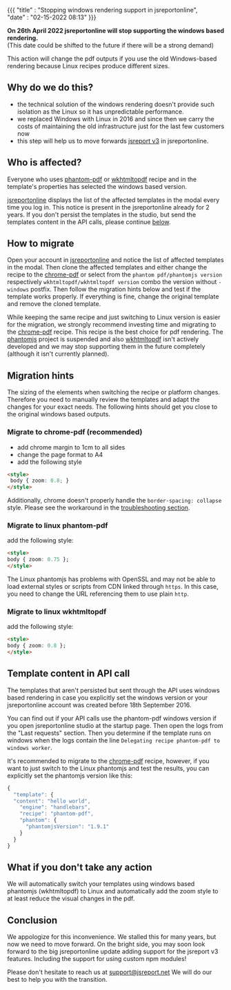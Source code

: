 ﻿
{{{
    "title"    : "Stopping windows rendering support in jsreportonline",      
    "date"     : "02-15-2022 08:13"
}}}


**On 26th April 2022 jsreportonline will stop supporting the windows based rendering.**    
(This date could be shifted to the future if there will be a strong demand) 

This action will change the pdf outputs if you use the old Windows-based rendering because Linux recipes produce different sizes.

## Why do we do this?
- the technical solution of the windows rendering doesn't provide such isolation as the Linux so it has unpredictable performance.
- we replaced Windows with Linux in 2016 and since then we carry the costs of maintaining the old infrastructure just for the last few customers now
- this step will help us to move forwards [jsreport v3](https://jsreport.net/blog/jsreport-v3-beta-released) in jsreportonline.

## Who is affected?
Everyone who uses [phantom-pdf](https://jsreport.net/learn/phantom-pdf) or [wkhtmltopdf](https://jsreport.net/learn/wkhtmltopdf) recipe and in the template's properties has selected the windows based version.

[jsreportonline](https://jsreportonline.net/) displays the list of the affected templates in the modal every time you log in. This notice is present in the jsreportonline already for 2 years. If you don't persist the templates in the studio, but send the templates content in the API calls, please continue [below](#template-content-in-api-call).

## How to migrate
Open your account in [jsreportonline](https://jsreportonline.net/) and notice the list of affected templates in the modal. Then clone the affected templates and either change the recipe to the [chrome-pdf](https://jsreport.net/learn/chrome-pdf) or select from the `phantom pdf/phantomjs version` respectively `wkhtmltopdf/wkhtmltopdf version` combo the version without `-windows` postfix. Then follow the migration hints below and test if the template works properly. If everything is fine, change the original template and remove the cloned template.

While keeping the same recipe and just switching to Linux version is easier for the migration, we strongly recommend investing time and migrating to the [chrome-pdf](https://jsreport.net/learn/chrome-pdf) recipe. This recipe is the best choice for pdf rendering. The [phantomjs](https://github.com/ariya/phantomjs) project is suspended and also [wkhtmltopdf](https://github.com/wkhtmltopdf/wkhtmltopdf) isn't actively developed and we may stop supporting them in the future completely (although it isn't currently planned).

## Migration hints
The sizing of the elements when switching the recipe or platform changes. Therefore you need to manually review the templates and adapt the changes for your exact needs. The following hints should get you close to the original windows based outputs.

### Migrate to chrome-pdf (recommended)

- add chrome margin to 1cm to all sides
- change the page format to A4
- add the following style

```html
<style>
 body { zoom: 0.8; }
</style>
```

Additionally, chrome doesn't properly handle the `border-spacing: collapse` style. Please see the workaround in the [troubleshooting section](https://jsreport.net/learn/chrome-pdf#troubleshooting).

### Migrate to linux phantom-pdf
add the following style:
```html
<style>
body { zoom: 0.75 };
</style>
```
The Linux phantomjs has problems with OpenSSL and may not be able to load external styles or scripts from CDN linked through `https`. In this case, you need to change the URL referencing them to use plain `http`.

### Migrate to linux wkhtmltopdf
add the following style:
```html
<style>
body { zoom: 0.8 };
</style>
```

## Template content in API call

The templates that aren't persisted but sent through the API uses windows based rendering in case you explicitly set the windows version or your jsreportonline account was created before 18th September 2016.

You can find out if your API calls use the phantom-pdf windows version if you open jsreportonline studio at the startup page. Then open the logs from the "Last requests" section. Then you determine if the template runs on windows when the logs contain the line `Delegating recipe phantom-pdf to windows worker`.

It's recommended to migrate to the [chrome-pdf](https://jsreport.net/learn/chrome-pdf) recipe, however, if you want to just switch to the Linux phantomjs and test the results, you can explicitly set the phantomjs version like this:
```js
{
  "template": {
  "content": "hello world",
    "engine": "handlebars",
    "recipe": "phantom-pdf",
    "phantom": {
      "phantomjsVersion": "1.9.1"
    }
  }
}
```

## What if you don't take any action
We will automatically switch your templates using windows based phantomjs (wkhtmltopdf) to Linux and automatically add the zoom style to at least reduce the visual changes in the pdf.

## Conclusion
We appologize for this inconvenience. We stalled this for many years, but now we need to move forward. On the bright side, you may soon look forward to the big jsreportonline update adding support for the jsreport v3 features. Including the support for using custom npm modules!

Please don't hesitate to reach us at support@jsreport.net
We will do our best to help you with the transition.




